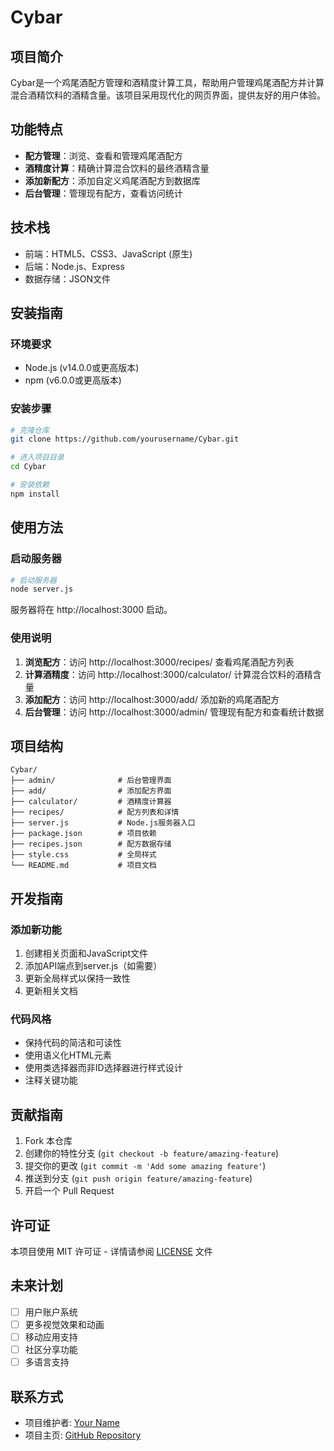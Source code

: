 # Cybar

## 项目简介
Cybar是一个鸡尾酒配方管理和酒精度计算工具，帮助用户管理鸡尾酒配方并计算混合酒精饮料的酒精含量。该项目采用现代化的网页界面，提供友好的用户体验。

## 功能特点

- **配方管理**：浏览、查看和管理鸡尾酒配方
- **酒精度计算**：精确计算混合饮料的最终酒精含量
- **添加新配方**：添加自定义鸡尾酒配方到数据库
- **后台管理**：管理现有配方，查看访问统计

## 技术栈

- 前端：HTML5、CSS3、JavaScript (原生)
- 后端：Node.js、Express
- 数据存储：JSON文件

## 安装指南

### 环境要求
- Node.js (v14.0.0或更高版本)
- npm (v6.0.0或更高版本)

### 安装步骤

```bash
# 克隆仓库
git clone https://github.com/yourusername/Cybar.git

# 进入项目目录
cd Cybar

# 安装依赖
npm install
```

## 使用方法

### 启动服务器

```bash
# 启动服务器
node server.js
```

服务器将在 http://localhost:3000 启动。

### 使用说明

1. **浏览配方**：访问 http://localhost:3000/recipes/ 查看鸡尾酒配方列表
2. **计算酒精度**：访问 http://localhost:3000/calculator/ 计算混合饮料的酒精含量
3. **添加配方**：访问 http://localhost:3000/add/ 添加新的鸡尾酒配方
4. **后台管理**：访问 http://localhost:3000/admin/ 管理现有配方和查看统计数据

## 项目结构

```
Cybar/
├── admin/              # 后台管理界面
├── add/                # 添加配方界面
├── calculator/         # 酒精度计算器
├── recipes/            # 配方列表和详情
├── server.js           # Node.js服务器入口
├── package.json        # 项目依赖
├── recipes.json        # 配方数据存储
├── style.css           # 全局样式
└── README.md           # 项目文档
```

## 开发指南

### 添加新功能

1. 创建相关页面和JavaScript文件
2. 添加API端点到server.js（如需要）
3. 更新全局样式以保持一致性
4. 更新相关文档

### 代码风格

- 保持代码的简洁和可读性
- 使用语义化HTML元素
- 使用类选择器而非ID选择器进行样式设计
- 注释关键功能

## 贡献指南

1. Fork 本仓库
2. 创建你的特性分支 (`git checkout -b feature/amazing-feature`)
3. 提交你的更改 (`git commit -m 'Add some amazing feature'`)
4. 推送到分支 (`git push origin feature/amazing-feature`)
5. 开启一个 Pull Request

## 许可证

本项目使用 MIT 许可证 - 详情请参阅 [LICENSE](LICENSE) 文件

## 未来计划

- [ ] 用户账户系统
- [ ] 更多视觉效果和动画
- [ ] 移动应用支持
- [ ] 社区分享功能
- [ ] 多语言支持

## 联系方式

- 项目维护者: [Your Name](mailto:your.email@example.com)
- 项目主页: [GitHub Repository](https://github.com/yourusername/Cybar)